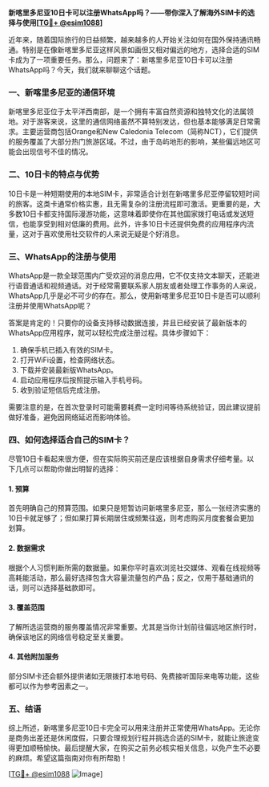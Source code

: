 **新喀里多尼亚10日卡可以注册WhatsApp吗？——带你深入了解海外SIM卡的选择与使用[[TG💪+ @esim1088](https://t.me/s/esim1088)]**

近年来，随着国际旅行的日益频繁，越来越多的人开始关注如何在国外保持通讯畅通。特别是在像新喀里多尼亚这样风景如画但又相对偏远的地方，选择合适的SIM卡成为了一项重要任务。那么，问题来了：新喀里多尼亚10日卡可以注册WhatsApp吗？今天，我们就来聊聊这个话题。

### 一、新喀里多尼亚的通信环境

新喀里多尼亚位于太平洋西南部，是一个拥有丰富自然资源和独特文化的法属领地。对于游客来说，这里的通信网络虽然不算特别发达，但也基本能够满足日常需求。主要运营商包括Orange和New Caledonia Telecom（简称NCT），它们提供的服务覆盖了大部分热门旅游区域。不过，由于岛屿地形的影响，某些偏远地区可能会出现信号不佳的情况。

### 二、10日卡的特点与优势

10日卡是一种短期使用的本地SIM卡，非常适合计划在新喀里多尼亚停留较短时间的旅客。这类卡通常价格实惠，且无需复杂的注册流程即可激活。更重要的是，大多数10日卡都支持国际漫游功能，这意味着即使你在其他国家拨打电话或发送短信，也能享受到相对低廉的费用。此外，许多10日卡还提供免费的应用程序内流量，这对于喜欢使用社交软件的人来说无疑是个好消息。

### 三、WhatsApp的注册与使用

WhatsApp是一款全球范围内广受欢迎的消息应用，它不仅支持文本聊天，还能进行语音通话和视频通话。对于经常需要联系家人朋友或者处理工作事务的人来说，WhatsApp几乎是必不可少的存在。那么，使用新喀里多尼亚10日卡是否可以顺利注册并使用WhatsApp呢？

答案是肯定的！只要你的设备支持移动数据连接，并且已经安装了最新版本的WhatsApp应用程序，就可以轻松完成注册过程。具体步骤如下：
1. 确保手机已插入有效的SIM卡。
2. 打开WiFi设置，检查网络状态。
3. 下载并安装最新版WhatsApp。
4. 启动应用程序后按照提示输入手机号码。
5. 收到验证短信后完成注册。

需要注意的是，在首次登录时可能需要耗费一定时间等待系统验证，因此建议提前做好准备，避免因网络延迟而影响体验。

### 四、如何选择适合自己的SIM卡？

尽管10日卡看起来很方便，但在实际购买前还是应该根据自身需求仔细考量。以下几点可以帮助你做出明智的选择：

#### 1. 预算
首先明确自己的预算范围。如果只是短暂访问新喀里多尼亚，那么一张经济实惠的10日卡就足够了；但如果打算长期居住或频繁往返，则考虑购买月度套餐会更加划算。

#### 2. 数据需求
根据个人习惯判断所需的数据量。如果你平时喜欢浏览社交媒体、观看在线视频等高耗能活动，那么最好选择包含大容量流量包的产品；反之，仅用于基础通讯的话，则可以选择基础款即可。

#### 3. 覆盖范围
了解所选运营商的服务覆盖情况非常重要。尤其是当你计划前往偏远地区旅行时，确保该地区的网络信号稳定至关重要。

#### 4. 其他附加服务
部分SIM卡还会额外提供诸如无限拨打本地号码、免费接听国际来电等功能，这些都可以作为参考因素之一。

### 五、结语

综上所述，新喀里多尼亚10日卡完全可以用来注册并正常使用WhatsApp。无论你是商务出差还是休闲度假，只要合理规划行程并挑选合适的SIM卡，就能让旅途变得更加顺畅愉快。最后提醒大家，在购买之前务必核实相关信息，以免产生不必要的麻烦。希望这篇指南对你有所帮助！

[[TG💪+ @esim1088](https://t.me/s/esim1088) ![Image](https://i.postimg.cc/4NQfJmqS/Snipaste-2025-05-13-00-14-12.png)]